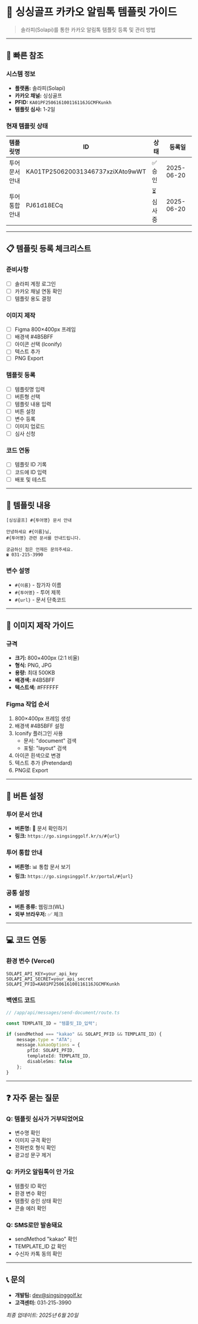 # 🔔 싱싱골프 카카오 알림톡 템플릿 가이드

> 솔라피(Solapi)를 통한 카카오 알림톡 템플릿 등록 및 관리 방법

---

## 📌 빠른 참조

### 시스템 정보
- **플랫폼:** 솔라피(Solapi)
- **카카오 채널:** 싱싱골프
- **PFID:** `KA01PF250616100116116JGCMFKunkh`
- **템플릿 심사:** 1-2일

### 현재 템플릿 상태
| 템플릿명 | ID | 상태 | 등록일 |
|---------|----|----|-------|
| 투어 문서 안내 | KA01TP250620031346737xziXAto9wWT | ✅ 승인 | 2025-06-20 |
| 투어 통합 안내 | PJ61d18ECq | ⏳ 심사중 | 2025-06-20 |

---

## 📋 템플릿 등록 체크리스트

### 준비사항
- [ ] 솔라피 계정 로그인
- [ ] 카카오 채널 연동 확인
- [ ] 템플릿 용도 결정

### 이미지 제작
- [ ] Figma 800×400px 프레임
- [ ] 배경색 #4B5BFF
- [ ] 아이콘 선택 (Iconify)
- [ ] 텍스트 추가
- [ ] PNG Export

### 템플릿 등록
- [ ] 템플릿명 입력
- [ ] 버튼형 선택
- [ ] 템플릿 내용 입력
- [ ] 버튼 설정
- [ ] 변수 등록
- [ ] 이미지 업로드
- [ ] 심사 신청

### 코드 연동
- [ ] 템플릿 ID 기록
- [ ] 코드에 ID 입력
- [ ] 배포 및 테스트

---

## 📝 템플릿 내용

```
[싱싱골프] #{투어명} 문서 안내

안녕하세요 #{이름}님,
#{투어명} 관련 문서를 안내드립니다.

궁금하신 점은 언제든 문의주세요.
☎ 031-215-3990
```

### 변수 설명
- `#{이름}` - 참가자 이름
- `#{투어명}` - 투어 제목  
- `#{url}` - 문서 단축코드

---

## 🎨 이미지 제작 가이드

### 규격
- **크기:** 800×400px (2:1 비율)
- **형식:** PNG, JPG
- **용량:** 최대 500KB
- **배경색:** #4B5BFF
- **텍스트색:** #FFFFFF

### Figma 작업 순서
1. 800×400px 프레임 생성
2. 배경색 #4B5BFF 설정
3. Iconify 플러그인 사용
   - 문서: "document" 검색
   - 포털: "layout" 검색
4. 아이콘 흰색으로 변경
5. 텍스트 추가 (Pretendard)
6. PNG로 Export

---

## 🔘 버튼 설정

### 투어 문서 안내
- **버튼명:** 📄 문서 확인하기
- **링크:** `https://go.singsinggolf.kr/s/#{url}`

### 투어 통합 안내  
- **버튼명:** 📊 통합 문서 보기
- **링크:** `https://go.singsinggolf.kr/portal/#{url}`

### 공통 설정
- **버튼 종류:** 웹링크(WL)
- **외부 브라우저:** ✅ 체크

---

## 💻 코드 연동

### 환경 변수 (Vercel)
```
SOLAPI_API_KEY=your_api_key
SOLAPI_API_SECRET=your_api_secret
SOLAPI_PFID=KA01PF250616100116116JGCMFKunkh
```

### 백엔드 코드
```typescript
// /app/api/messages/send-document/route.ts

const TEMPLATE_ID = "템플릿_ID_입력";

if (sendMethod === "kakao" && SOLAPI_PFID && TEMPLATE_ID) {
    message.type = "ATA";
    message.kakaoOptions = {
        pfId: SOLAPI_PFID,
        templateId: TEMPLATE_ID,
        disableSms: false
    };
}
```

---

## ❓ 자주 묻는 질문

### Q: 템플릿 심사가 거부되었어요
- 변수명 확인
- 이미지 규격 확인
- 전화번호 형식 확인
- 광고성 문구 제거

### Q: 카카오 알림톡이 안 가요
- 템플릿 ID 확인
- 환경 변수 확인
- 템플릿 승인 상태 확인
- 콘솔 에러 확인

### Q: SMS로만 발송돼요
- sendMethod "kakao" 확인
- TEMPLATE_ID 값 확인
- 수신자 카톡 동의 확인

---

## 📞 문의
- **개발팀:** dev@singsinggolf.kr
- **고객센터:** 031-215-3990

*최종 업데이트: 2025년 6월 20일*